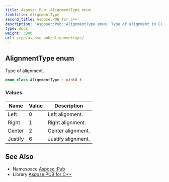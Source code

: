 ```yaml
---
title: Aspose::Pub::AlignmentType enum
linktitle: AlignmentType
second_title: Aspose.PUB for C++
description: 'Aspose::Pub::AlignmentType enum. Type of alignment in C++.'
type: docs
weight: 3800
url: /cpp/aspose.pub/alignmenttype/
---
```

## AlignmentType enum


Type of alignment.

```cpp
enum class AlignmentType : uint8_t
```

### Values

| Name | Value | Description |
| --- | --- | --- |
| Left | 0 | Left alignment. |
| Right | 1 | Right alignment. |
| Center | 2 | Center alignment. |
| Justify | 6 | Justify alignment. |

## See Also

* Namespace [Aspose::Pub](../)
* Library [Aspose.PUB for C++](../../)
